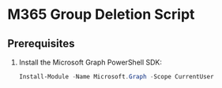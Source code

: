# M365 Group Deletion Script

## Prerequisites
1. Install the Microsoft Graph PowerShell SDK:
   ```powershell
   Install-Module -Name Microsoft.Graph -Scope CurrentUser
